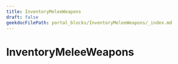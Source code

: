 ```yaml
---
title: InventoryMeleeWeapons
draft: false
geekdocFilePath: portal_blocks/InventoryMeleeWeapons/_index.md
---
```

# InventoryMeleeWeapons